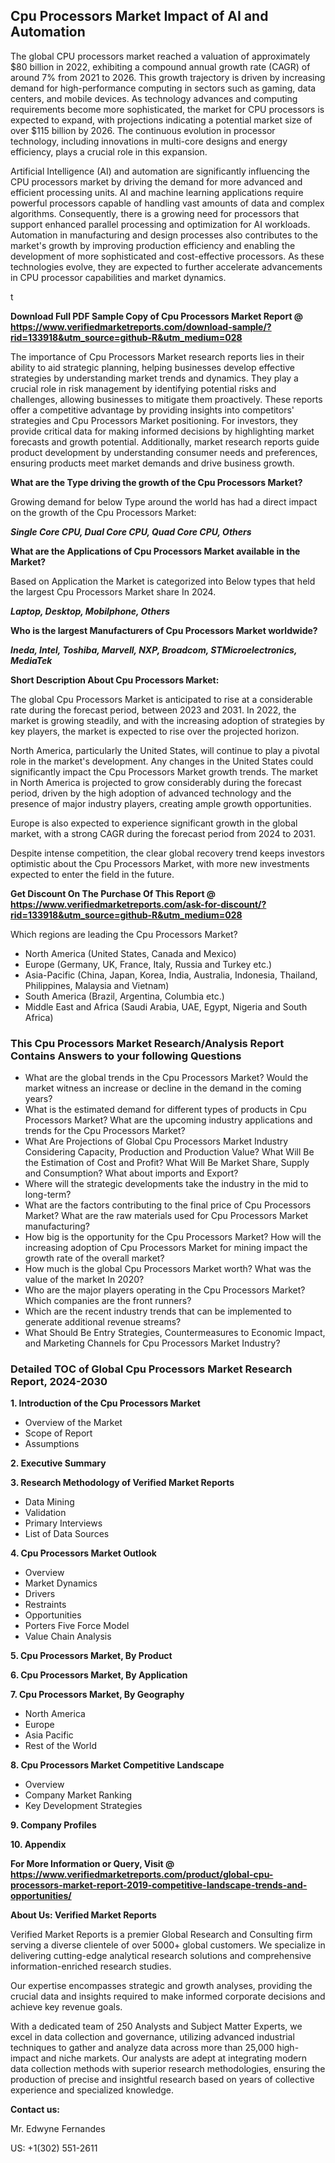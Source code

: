 <h2>Cpu Processors Market Impact of AI and Automation</h2><p>The global CPU processors market reached a valuation of approximately $80 billion in 2022, exhibiting a compound annual growth rate (CAGR) of around 7% from 2021 to 2026. This growth trajectory is driven by increasing demand for high-performance computing in sectors such as gaming, data centers, and mobile devices. As technology advances and computing requirements become more sophisticated, the market for CPU processors is expected to expand, with projections indicating a potential market size of over $115 billion by 2026. The continuous evolution in processor technology, including innovations in multi-core designs and energy efficiency, plays a crucial role in this expansion.</p><p>Artificial Intelligence (AI) and automation are significantly influencing the CPU processors market by driving the demand for more advanced and efficient processing units. AI and machine learning applications require powerful processors capable of handling vast amounts of data and complex algorithms. Consequently, there is a growing need for processors that support enhanced parallel processing and optimization for AI workloads. Automation in manufacturing and design processes also contributes to the market's growth by improving production efficiency and enabling the development of more sophisticated and cost-effective processors. As these technologies evolve, they are expected to further accelerate advancements in CPU processor capabilities and market dynamics.</p>t</p><p id="" class=""><strong>Download Full PDF Sample Copy of Cpu Processors Market Report @ <a href="https://www.verifiedmarketreports.com/download-sample/?rid=133918&utm_source=github-R&utm_medium=028" target="_blank">https://www.verifiedmarketreports.com/download-sample/?rid=133918&utm_source=github-R&utm_medium=028</a></strong></p><p>The importance of&nbsp;Cpu Processors Market research reports lies in their ability to aid strategic planning, helping businesses develop effective strategies by understanding market trends and dynamics. They play a crucial role in risk management by identifying potential risks and challenges, allowing businesses to mitigate them proactively. These reports offer a competitive advantage by providing insights into competitors' strategies and Cpu Processors Market positioning. For investors, they provide critical data for making informed decisions by highlighting market forecasts and growth potential. Additionally, market research reports guide product development by understanding consumer needs and preferences, ensuring products meet market demands and drive business growth.</p><p><strong>What are the&nbsp;Type driving the growth of the Cpu Processors Market?</strong></p><p id="" class="">Growing demand for below Type around the world has had a direct impact on the growth of the Cpu Processors Market:</p><em><strong>Single Core CPU, Dual Core CPU, Quad Core CPU, Others</strong></em></p><strong>What are the&nbsp;Applications&nbsp;of Cpu Processors Market available in the Market?</strong></p><p id="" class="">Based on Application the Market is categorized into Below types that held the largest Cpu Processors Market share In 2024.</p><em><strong>Laptop, Desktop, Mobilphone, Others</strong></em></p><strong>Who is the largest Manufacturers of Cpu Processors Market worldwide?</strong></p><p><em><strong>Ineda, Intel, Toshiba, Marvell, NXP, Broadcom, STMicroelectronics, MediaTek</strong></em></p><p id="" class=""><strong>Short Description About Cpu Processors Market:</strong></p><p>The global Cpu Processors Market is anticipated to rise at a considerable rate during the forecast period, between 2023 and 2031. In 2022, the market is growing steadily, and with the increasing adoption of strategies by key players, the market is expected to rise over the projected horizon.</p><p>North America, particularly the United States, will continue to play a pivotal role in the market's development. Any changes in the United States could significantly impact the Cpu Processors Market growth trends. The market in North America is projected to grow considerably during the forecast period, driven by the high adoption of advanced technology and the presence of major industry players, creating ample growth opportunities.</p><p>Europe is also expected to experience significant growth in the global market, with a strong CAGR during the forecast period from 2024 to 2031.</p><p>Despite intense competition, the clear global recovery trend keeps investors optimistic about the Cpu Processors Market, with more new investments expected to enter the field in the future.</p><p id="" class=""><strong>Get Discount On The Purchase Of This Report @ <a href="https://www.verifiedmarketreports.com/ask-for-discount/?rid=133918&utm_source=github-R&utm_medium=028" target="_blank">https://www.verifiedmarketreports.com/ask-for-discount/?rid=133918&utm_source=github-R&utm_medium=028</a></strong></p>Which regions are leading the Cpu Processors Market?</p><ul><li>North America (United States, Canada and Mexico)</li><li>Europe (Germany, UK, France, Italy, Russia and Turkey etc.)</li><li>Asia-Pacific (China, Japan, Korea, India, Australia, Indonesia, Thailand, Philippines, Malaysia and Vietnam)</li><li>South America (Brazil, Argentina, Columbia etc.)</li><li>Middle East and Africa (Saudi Arabia, UAE, Egypt, Nigeria and South Africa)</li></ul><h3 id="" class="">This Cpu Processors Market Research/Analysis Report Contains Answers to your following Questions</h3><ul><li>What are the global trends in the Cpu Processors Market? Would the market witness an increase or decline in the demand in the coming years?</li><li>What is the estimated demand for different types of products in Cpu Processors Market? What are the upcoming industry applications and trends for the Cpu Processors Market?</li><li>What Are Projections of Global Cpu Processors Market Industry Considering Capacity, Production and Production Value? What Will Be the Estimation of Cost and Profit? What Will Be Market Share, Supply and Consumption? What about imports and Export?</li><li>Where will the strategic developments take the industry in the mid to long-term?</li><li>What are the factors contributing to the final price of Cpu Processors Market? What are the raw materials used for Cpu Processors Market manufacturing?</li><li>How big is the opportunity for the Cpu Processors Market? How will the increasing adoption of Cpu Processors Market for mining impact the growth rate of the overall market?</li><li>How much is the global Cpu Processors Market worth? What was the value of the market In 2020?</li><li>Who are the major players operating in the Cpu Processors Market? Which companies are the front runners?</li><li>Which are the recent industry trends that can be implemented to generate additional revenue streams?</li><li>What Should Be Entry Strategies, Countermeasures to Economic Impact, and Marketing Channels for Cpu Processors Market Industry?</li></ul><h3 id="" class="">Detailed TOC of Global Cpu Processors Market Research Report, 2024-2030</h3><p id="" class=""><strong>1. Introduction of the Cpu Processors Market</strong></p><ul><li>Overview of the Market</li><li>Scope of Report</li><li>Assumptions</li></ul><p id="" class=""><strong>2. Executive Summary</strong></p><p id="" class=""><strong>3. Research Methodology of Verified Market Reports</strong></p><ul><li>Data Mining</li><li>Validation</li><li>Primary Interviews</li><li>List of Data Sources</li></ul><p id="" class=""><strong>4. Cpu Processors Market Outlook</strong></p><ul><li>Overview</li><li>Market Dynamics</li><li>Drivers</li><li>Restraints</li><li>Opportunities</li><li>Porters Five Force Model</li><li>Value Chain Analysis</li></ul><p id="" class=""><strong>5. Cpu Processors Market, By Product</strong></p><p id="" class=""><strong>6. Cpu Processors Market, By Application</strong></p><p id="" class=""><strong>7. Cpu Processors Market, By Geography</strong></p><ul><li>North America</li><li>Europe</li><li>Asia Pacific</li><li>Rest of the World</li></ul><p id="" class=""><strong>8. Cpu Processors Market Competitive Landscape</strong></p><ul><li>Overview</li><li>Company Market Ranking</li><li>Key Development Strategies</li></ul><p id="" class=""><strong>9. Company Profiles</strong></p><p id="" class=""><strong>10. Appendix</strong></p><p id="" class=""><strong>For More Information or Query, Visit @ <a href="https://www.verifiedmarketreports.com/product/global-cpu-processors-market-report-2019-competitive-landscape-trends-and-opportunities/" target="_blank">https://www.verifiedmarketreports.com/product/global-cpu-processors-market-report-2019-competitive-landscape-trends-and-opportunities/</a></strong></p><p id="" class=""><strong>About Us: Verified Market Reports</strong></p><p id="" class="">Verified Market Reports is a premier Global Research and Consulting firm serving a diverse clientele of over 5000+ global customers. We specialize in delivering cutting-edge analytical research solutions and comprehensive information-enriched research studies.</p><p id="" class="">Our expertise encompasses strategic and growth analyses, providing the crucial data and insights required to make informed corporate decisions and achieve key revenue goals.</p><p id="" class="">With a dedicated team of 250 Analysts and Subject Matter Experts, we excel in data collection and governance, utilizing advanced industrial techniques to gather and analyze data across more than 25,000 high-impact and niche markets. Our analysts are adept at integrating modern data collection methods with superior research methodologies, ensuring the production of precise and insightful research based on years of collective experience and specialized knowledge.</p><p id="" class=""><strong>Contact us:</strong></p><p id="" class="">Mr. Edwyne Fernandes</p><p id="" class="">US: +1(302) 551-2611</p>